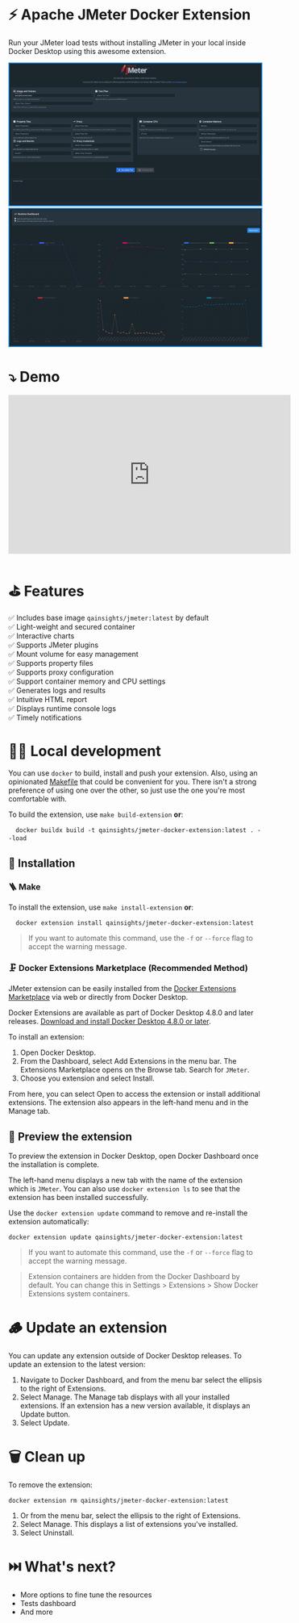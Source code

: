 # ⚡️ Apache JMeter Docker Extension

Run your JMeter load tests without installing JMeter in your local inside Docker Desktop using this awesome extension.

![JMeter Docker Extension](./assets/JMeter-Docker-Extension.png)
![Interactive Charts](./assets/Interactive-Charts.png)

# ⤵ Demo

<iframe width="560" height="315" src="https://www.youtube.com/watch?v=OOm9iwC7f44" frameborder="0" allow="accelerometer; autoplay; clipboard-write; encrypted-media; gyroscope; picture-in-picture" allowfullscreen></iframe>

# ⛳️ Features

✅ Includes base image `qainsights/jmeter:latest` by default  
✅ Light-weight and secured container  
✅ Interactive charts  
✅ Supports JMeter plugins  
✅ Mount volume for easy management  
✅ Supports property files  
✅ Supports proxy configuration  
✅ Support container memory and CPU settings  
✅ Generates logs and results  
✅ Intuitive HTML report  
✅ Displays runtime console logs  
✅ Timely notifications  

# 👨‍💻 Local development

You can use `docker` to build, install and push your extension. Also, using an opinionated [Makefile](Makefile) that could be convenient for you. There isn't a strong preference of using one over the other, so just use the one you're most comfortable with.

To build the extension, use `make build-extension` **or**:

```shell
  docker buildx build -t qainsights/jmeter-docker-extension:latest . --load
```

## 🌱 Installation 
### 🪜 Make
To install the extension, use `make install-extension` **or**:

```shell
  docker extension install qainsights/jmeter-docker-extension:latest
```

> If you want to automate this command, use the `-f` or `--force` flag to accept the warning message.

### 🗜️ Docker Extensions Marketplace (Recommended Method)

JMeter extension can be easily installed from the [Docker Extensions Marketplace](https://hub.docker.com/search?q=&type=extension) via web or directly from Docker Desktop.

Docker Extensions are available as part of Docker Desktop 4.8.0 and later releases. [Download and install Docker Desktop 4.8.0 or later](https://docs.docker.com/desktop/release-notes/).

To install an extension:

1. Open Docker Desktop.
2. From the Dashboard, select Add Extensions in the menu bar. The Extensions Marketplace opens on the Browse tab.
Search for `JMeter`.
3. Choose you extension and select Install.

From here, you can select Open to access the extension or install additional extensions. The extension also appears in the left-hand menu and in the Manage tab.

## 🎥 Preview the extension

To preview the extension in Docker Desktop, open Docker Dashboard once the installation is complete. 

The left-hand menu displays a new tab with the name of the extension which is `JMeter`. You can also use `docker extension ls` to see that the extension has been installed successfully.

Use the `docker extension update` command to remove and re-install the extension automatically:

```shell
docker extension update qainsights/jmeter-docker-extension:latest
```
> If you want to automate this command, use the `-f` or `--force` flag to accept the warning message.

> Extension containers are hidden from the Docker Dashboard by default. You can change this in Settings > Extensions > Show Docker Extensions system containers.

# 🪵 Update an extension

You can update any extension outside of Docker Desktop releases. To update an extension to the latest version:

1. Navigate to Docker Dashboard, and from the menu bar select the ellipsis to the right of Extensions.
2. Select Manage. The Manage tab displays with all your installed extensions. If an extension has a new version available, it displays an Update button.
3. Select Update.

# 🗑️ Clean up

To remove the extension:

```shell
docker extension rm qainsights/jmeter-docker-extension:latest
```

1. Or from the menu bar, select the ellipsis to the right of Extensions.
2. Select Manage. This displays a list of extensions you've installed.
3. Select Uninstall.

# ⏭️ What's next?

- More options to fine tune the resources
- Tests dashboard
- And more
